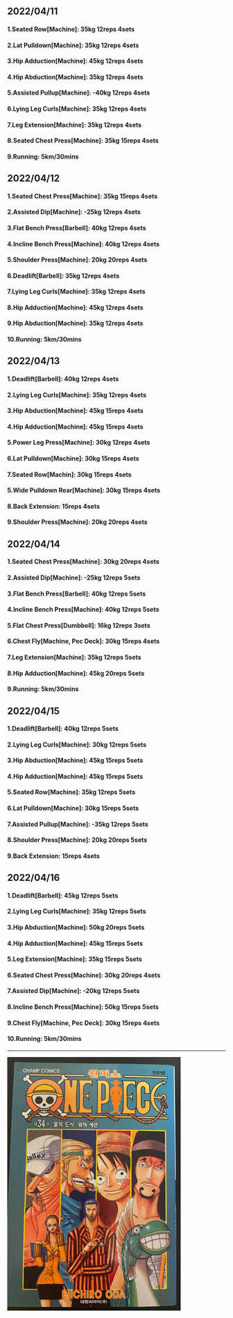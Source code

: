 ## 2022/04/11
#### 1.Seated Row\[Machine]: 35kg 12reps 4sets
#### 2.Lat Pulldown\[Machine\]: 35kg 12reps 4sets
#### 3.Hip Adduction\[Machine\]: 45kg 12reps 4sets
#### 4.Hip Abduction\[Machine\]: 35kg 12reps 4sets
#### 5.Assisted Pullup\[Machine\]: -40kg 12reps 4sets
#### 6.Lying Leg Curls\[Machine\]: 35kg 12reps 4sets
#### 7.Leg Extension\[Machine]: 35kg 12reps 4sets
#### 8.Seated Chest Press\[Machine\]: 35kg 15reps 4sets
#### 9.Running: 5km/30mins

## 2022/04/12
#### 1.Seated Chest Press\[Machine\]: 35kg 15reps 4sets
#### 2.Assisted Dip\[Machine\]: -25kg 12reps 4sets
#### 3.Flat Bench Press\[Barbell\]: 40kg 12reps 4sets
#### 4.Incline Bench Press\[Machine\]: 40kg 12reps 4sets 
#### 5.Shoulder Press\[Machine\]: 20kg 20reps 4sets
#### 6.Deadlift\[Barbell\]: 35kg 12reps 4sets
#### 7.Lying Leg Curls\[Machine\]: 35kg 12reps 4sets
#### 8.Hip Adduction\[Machine\]: 45kg 12reps 4sets
#### 9.Hip Abduction\[Machine\]: 35kg 12reps 4sets
#### 10.Running: 5km/30mins

## 2022/04/13
#### 1.Deadlift\[Barbell\]: 40kg 12reps 4sets
#### 2.Lying Leg Curls\[Machine\]: 35kg 12reps 4sets
#### 3.Hip Abduction\[Machine\]: 45kg 15reps 4sets
#### 4.Hip Adduction\[Machine\]: 45kg 15reps 4sets
#### 5.Power Leg Press\[Machine\]: 30kg 12reps 4sets
#### 6.Lat Pulldown\[Machine\]: 30kg 15reps 4sets
#### 7.Seated Row\[Machin]: 30kg 15reps 4sets
#### 5.Wide Pulldown Rear\[Machine\]: 30kg 15reps 4sets
#### 8.Back Extension: 15reps 4sets
#### 9.Shoulder Press\[Machine\]: 20kg 20reps 4sets

## 2022/04/14
#### 1.Seated Chest Press\[Machine\]: 30kg 20reps 4sets
#### 2.Assisted Dip\[Machine\]: -25kg 12reps 5sets
#### 3.Flat Bench Press\[Barbell\]: 40kg 12reps 5sets
#### 4.Incline Bench Press\[Machine\]: 40kg 12reps 5sets
#### 5.Flat Chest Press\[Dumbbell\]: 16kg 12reps 3sets
#### 6.Chest Fly\[Machine, Pec Deck\]: 30kg 15reps 4sets
#### 7.Leg Extension\[Machine]: 35kg 12reps 5sets
#### 8.Hip Adduction\[Machine\]: 45kg 20reps 5sets
#### 9.Running: 5km/30mins

## 2022/04/15
#### 1.Deadlift\[Barbell\]: 40kg 12reps 5sets
#### 2.Lying Leg Curls\[Machine\]: 30kg 12reps 5sets
#### 3.Hip Abduction\[Machine\]: 45kg 15reps 5sets
#### 4.Hip Adduction\[Machine\]: 45kg 15reps 5sets
#### 5.Seated Row\[Machine]: 35kg 12reps 5sets
#### 6.Lat Pulldown\[Machine\]: 30kg 15reps 5sets
#### 7.Assisted Pullup\[Machine\]: -35kg 12reps 5sets
#### 8.Shoulder Press\[Machine\]: 20kg 20reps 5sets
#### 9.Back Extension: 15reps 4sets

## 2022/04/16
#### 1.Deadlift\[Barbell\]: 45kg 12reps 5sets
#### 2.Lying Leg Curls\[Machine\]: 35kg 12reps 5sets
#### 3.Hip Abduction\[Machine\]: 50kg 20reps 5sets
#### 4.Hip Adduction\[Machine\]: 45kg 15reps 5sets
#### 5.Leg Extension\[Machine]: 35kg 15reps 5sets
#### 6.Seated Chest Press\[Machine\]: 30kg 20reps 4sets
#### 7.Assisted Dip\[Machine\]: -20kg 12reps 5sets
#### 8.Incline Bench Press\[Machine\]: 50kg 15reps 5sets
#### 9.Chest Fly\[Machine, Pec Deck\]: 30kg 15reps 4sets
#### 10.Running: 5km/30mins

---

<img src='../_resources/__034.png' width='400px' />
